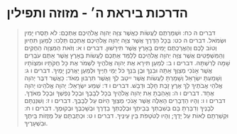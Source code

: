 # הדרכות ביראת ה׳ - מזוזה ותפילין

> דברים ה כח: וּשְׁמַרְתֶּם לַעֲשׂוֹת כַּאֲשֶׁר צִוָּה יְהוָה אֱלֹהֵיכֶם אֶתְכֶם:  לֹא תָסֻרוּ יָמִין וּשְׂמֹאל.
> דברים ה כט: בְּכָל הַדֶּרֶךְ אֲשֶׁר צִוָּה יְהוָה אֱלֹהֵיכֶם אֶתְכֶם תֵּלֵכוּ:  לְמַעַן תִּחְיוּן וְטוֹב לָכֶם וְהַאֲרַכְתֶּם יָמִים בָּאָרֶץ אֲשֶׁר תִּירָשׁוּן.
> דברים ו א: וְזֹאת הַמִּצְוָה הַחֻקִּים וְהַמִּשְׁפָּטִים אֲשֶׁר צִוָּה יְהוָה אֱלֹהֵיכֶם לְלַמֵּד אֶתְכֶם לַעֲשׂוֹת בָּאָרֶץ אֲשֶׁר אַתֶּם עֹבְרִים שָׁמָּה לְרִשְׁתָּהּ.
> דברים ו ב: לְמַעַן תִּירָא אֶת יְהוָה אֱלֹהֶיךָ לִשְׁמֹר אֶת כָּל חֻקֹּתָיו וּמִצְוֹתָיו אֲשֶׁר אָנֹכִי מְצַוֶּךָ אַתָּה וּבִנְךָ וּבֶן בִּנְךָ כֹּל יְמֵי חַיֶּיךָ וּלְמַעַן יַאֲרִכֻן יָמֶיךָ.
> דברים ו ג: וְשָׁמַעְתָּ יִשְׂרָאֵל וְשָׁמַרְתָּ לַעֲשׂוֹת אֲשֶׁר יִיטַב לְךָ וַאֲשֶׁר תִּרְבּוּן מְאֹד:  כַּאֲשֶׁר דִּבֶּר יְהוָה אֱלֹהֵי אֲבֹתֶיךָ לָךְ אֶרֶץ זָבַת חָלָב וּדְבָשׁ.
> דברים ו ד: שְׁמַע יִשְׂרָאֵל:  יְהוָה אֱלֹהֵינוּ יְהוָה אֶחָד.
> דברים ו ה: וְאָהַבְתָּ אֵת יְהוָה אֱלֹהֶיךָ בְּכָל לְבָבְךָ וּבְכָל נַפְשְׁךָ וּבְכָל מְאֹדֶךָ.
> דברים ו ו: וְהָיוּ הַדְּבָרִים הָאֵלֶּה אֲשֶׁר אָנֹכִי מְצַוְּךָ הַיּוֹם עַל לְבָבֶךָ.
> דברים ו ז: וְשִׁנַּנְתָּם לְבָנֶיךָ וְדִבַּרְתָּ בָּם בְּשִׁבְתְּךָ בְּבֵיתֶךָ וּבְלֶכְתְּךָ בַדֶּרֶךְ וּבְשָׁכְבְּךָ וּבְקוּמֶךָ.
> דברים ו ח: וּקְשַׁרְתָּם לְאוֹת עַל יָדֶךָ; וְהָיוּ לְטֹטָפֹת בֵּין עֵינֶיךָ.
> דברים ו ט: וּכְתַבְתָּם עַל מְזֻזוֹת בֵּיתֶךָ וּבִשְׁעָרֶיךָ.
 

